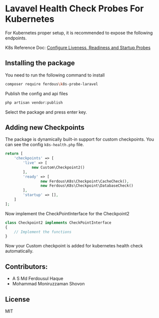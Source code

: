 # Lavavel Health Check Probes For Kubernetes
For Kubernetes proper setup, it is recommended to expose the following endpoints.

K8s Reference Doc: [Configure Liveness, Readiness and Startup Probes](https://kubernetes.io/docs/tasks/configure-pod-container/configure-liveness-readiness-startup-probes/)

## Installing the package
You need to run the following command to install

```bash
composer require ferdous\k8s-probe-laravel
```

Publish the config and api files

```bash
php artisan vendor:publish
```
Select the package and press enter key.

## Adding new Checkpoints
The package is dynamically built-in support for custom checkpoints. You can see the config `k8s-health.php` file.

```php
return [
    'checkpoints' => [
        'live' => [
            new Custom\Checkpoint2()
        ],
        'ready' => [
                new Ferdous\K8s\Checkpoint\CacheCheck(),
                new Ferdous\K8s\Checkpoint\DatabaseCheck()
        ],
        'startup' => [],
    ]
];
```

Now implement the CheckPointInterface for the Checkpoint2

```php
class Checkpoint2 implements CheckPointInterface
{
    // Implement the functions
}
```
Now your Custom checkpoint is added for kubernetes health check automatically.

## Contributors:
- A S Md Ferdousul Haque
- Mohammad Moniruzzaman Shovon

## License
MIT
